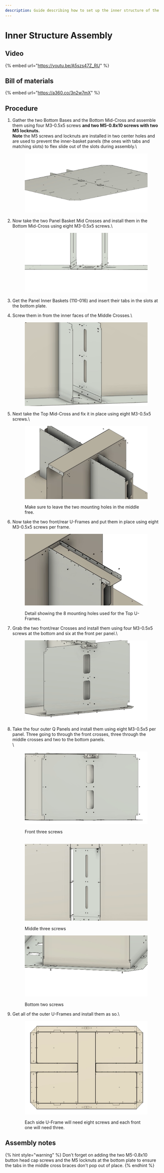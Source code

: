 ```yaml
---
description: Guide describing how to set up the inner structure of the ELM4 Top Payload.
---
```


# Inner Structure Assembly

## Video

{% embed url="https://youtu.be/A5szs47Z_RU" %}

## Bill of materials

{% embed url="https://a360.co/3n2w7mX" %}

## Procedure

1.  Gather the two Bottom Bases and the Bottom Mid-Cross and assemble them using four M3-0.5x5 screws **and two M5-0.8x10 screws with two M5 locknuts.**\
    **Note** the M5 screws and locknuts are installed in two center holes and are used to prevent the inner-basket panels (the ones with tabs and matching slots) to flex slide out of the slots during assembly.\


    <figure><img src="../../../.gitbook/assets/image (13) (1).png" alt=""><figcaption></figcaption></figure>
2.  Now take the two Panel Basket Mid Crosses and install them in the Bottom Mid-Cross using eight M3-0.5x5 screws.\


    <figure><img src="../../../.gitbook/assets/image (6) (1) (1) (1).png" alt=""><figcaption></figcaption></figure>
3. Get the Panel Inner Baskets (110-016) and insert their tabs in the slots at the bottom plate.
4.  Screw them in from the inner faces of the Middle Crosses.\




    <figure><img src="../../../.gitbook/assets/image (15) (1).png" alt=""><figcaption></figcaption></figure>
5.  Next take the Top Mid-Cross and fix it in place using eight M3-0.5x5 screws.\


    <figure><img src="../../../.gitbook/assets/image (8) (1).png" alt=""><figcaption><p>Make sure to leave the two mounting holes in the middle free.</p></figcaption></figure>
6.  Now take the two front/rear U-Frames and put them in place using eight M3-0.5x5 screws per frame.



    <figure><img src="../../../.gitbook/assets/image (2) (2).png" alt=""><figcaption><p>Detail showing the 8 mounting holes used for the Top U-Frames.</p></figcaption></figure>
7.  Grab the two front/rear Crosses and install them using four M3-0.5x5 screws at the bottom and six at the front per panel.\


    <figure><img src="../../../.gitbook/assets/image (5) (2) (1).png" alt=""><figcaption></figcaption></figure>
8.  Take the four outer Q Panels and install them using eight M3-0.5x5 per panel. Three going to through the front crosses, three through the middle crosses and two to the bottom panels.\
    \


    <figure><img src="../../../.gitbook/assets/image (33) (1).png" alt=""><figcaption><p>Front three screws<br><br></p></figcaption></figure>

    <figure><img src="../../../.gitbook/assets/image (7) (1).png" alt=""><figcaption><p>Middle three screws</p></figcaption></figure>

    <figure><img src="../../../.gitbook/assets/image (14) (1) (1).png" alt=""><figcaption><p>Bottom two screws</p></figcaption></figure>
9.  Get all of the outer U-Frames and install them as so.\


    <figure><img src="../../../.gitbook/assets/image (1) (2).png" alt=""><figcaption><p>Each side U-Frame will need eight screws and each front one will need three.</p></figcaption></figure>

## Assembly notes

{% hint style="warning" %}
Don't forget on adding the two M5-0.8x10 button head cap screws and the M5 locknuts at the bottom plate to ensure the tabs in the middle cross braces don't pop out of place.
{% endhint %}
